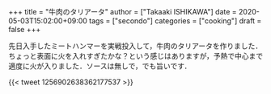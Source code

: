 +++
title = "牛肉のタリアータ"
author = ["Takaaki ISHIKAWA"]
date = 2020-05-03T15:02:00+09:00
tags = ["secondo"]
categories = ["cooking"]
draft = false
+++

先日入手したミートハンマーを実戦投入して，牛肉のタリアータを作りました．ちょっと表面に火を入れすぎたかな？という感じはありますが，予熱で中心まで適度に火が入りました．ソースは無しで，でも旨いです．

{{< tweet 1256902638362177537 >}}
